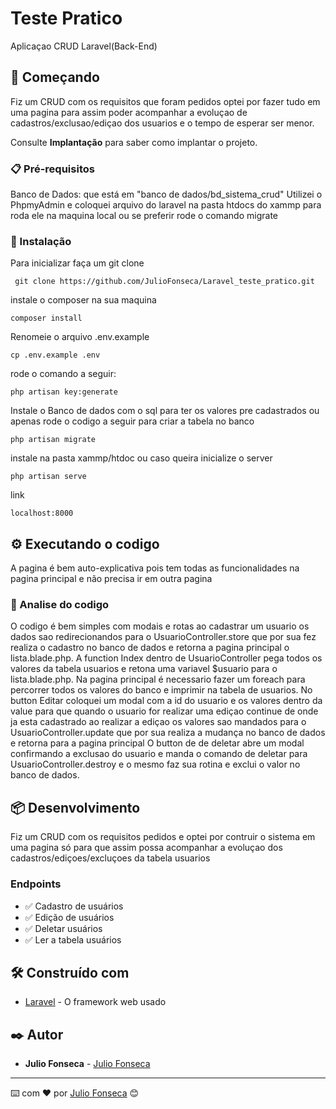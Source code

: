 
# Teste Pratico

Aplicaçao CRUD Laravel(Back-End)

## 🚀 Começando

Fiz um CRUD com os requisitos que foram pedidos optei por fazer
tudo em uma pagina para assim poder acompanhar 
a evoluçao de cadastros/exclusao/ediçao dos usuarios 
e o tempo de esperar ser menor.

Consulte **Implantação** para saber como implantar o projeto.

### 📋 Pré-requisitos

Banco de Dados: que está em "banco de dados/bd_sistema_crud"
    Utilizei o PhpmyAdmin e coloquei arquivo do laravel 
    na pasta htdocs do xammp para roda ele na maquina local
    ou se preferir rode o comando migrate


### 🔧 Instalação

Para inicializar faça um git clone

```
 git clone https://github.com/JulioFonseca/Laravel_teste_pratico.git
```
instale o composer na sua maquina

```
composer install
```
Renomeie o arquivo .env.example

```
cp .env.example .env 
```

rode o comando a seguir:

```
php artisan key:generate
```

Instale o Banco de dados com o sql para ter os valores pre cadastrados
ou apenas rode o codigo a seguir para criar a tabela no banco

```
php artisan migrate
```
instale na pasta xammp/htdoc ou caso queira inicialize o server

```
php artisan serve
```
link

```
localhost:8000
```

## ⚙️ Executando o codigo

A pagina é bem auto-explicativa pois tem todas as 
funcionalidades na pagina principal e não precisa ir em outra pagina

### 🔩 Analise do codigo

O codigo é bem simples com modais e rotas
ao cadastrar um usuario os dados sao redirecionandos
para o UsuarioController.store que por sua fez realiza o cadastro 
no banco de dados e retorna a pagina principal o lista.blade.php.
A function Index dentro de UsuarioController pega todos os valores da
tabela usuarios e retona uma variavel $usuario para o lista.blade.php.
Na pagina principal é necessario fazer um foreach para percorrer todos os
valores do banco e imprimir na tabela de usuarios.
No button Editar coloquei um modal com a id do usuario e os valores dentro da value
para que quando o usuario for realizar uma ediçao continue de onde ja esta cadastrado
ao realizar a ediçao os valores sao mandados para o UsuarioController.update que por sua 
realiza a mudança no banco de dados e retorna para a pagina principal
O button de de deletar abre um modal confirmando a exclusao do usuario e manda o comando de 
deletar para UsuarioController.destroy e o mesmo faz sua rotina e exclui o valor no banco de dados. 

## 📦 Desenvolvimento

Fiz um CRUD com os requisitos pedidos 
e optei por contruir o sistema em uma pagina só
para que assim possa acompanhar a evoluçao dos
cadastros/ediçoes/excluçoes da tabela usuarios

### Endpoints

- ✅ Cadastro de usuários
- ✅ Edição de usuários
- ✅ Deletar usuários
- ✅ Ler a tabela usuários

## 🛠️ Construído com

* [Laravel](https://laravel.com/docs/8.x) - O framework web usado

## ✒️ Autor

* **Julio Fonseca**  - [Julio Fonseca](https://github.com/JulioFonseca)

---

⌨️ com ❤️ por [Julio Fonseca](https://github.com/JulioFonseca) 😊
